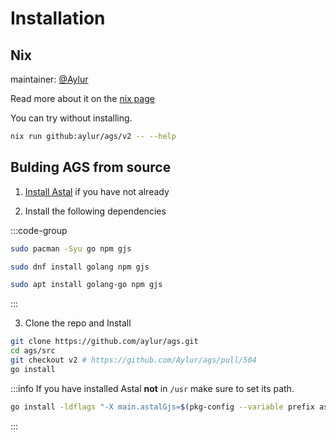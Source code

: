 # Installation

## Nix

maintainer: [@Aylur](https://github.com/Aylur)

Read more about it on the [nix page](../getting-started/nix#ags)

You can try without installing.

<!--TODO: remove v2 after merge-->
```sh
nix run github:aylur/ags/v2 -- --help
```

## Bulding AGS from source

1. [Install Astal](../getting-started/installation.md) if you have not already

2. Install the following dependencies

:::code-group

```sh [<i class="devicon-archlinux-plain"></i> Arch]
sudo pacman -Syu go npm gjs
```

```sh [<i class="devicon-fedora-plain"></i> Fedora]
sudo dnf install golang npm gjs
```

```sh [<i class="devicon-ubuntu-plain"></i> Ubuntu]
sudo apt install golang-go npm gjs
```

:::

3. Clone the repo and Install

<!--TODO: remove v2 after merge-->
```sh
git clone https://github.com/aylur/ags.git
cd ags/src
git checkout v2 # https://github.com/Aylur/ags/pull/504
go install
```

:::info
If you have installed Astal **not** in `/usr` make sure to set its path.

```sh
go install -ldflags "-X main.astalGjs=$(pkg-config --variable prefix astal-0.1)/share/astal/gjs"
```

:::
